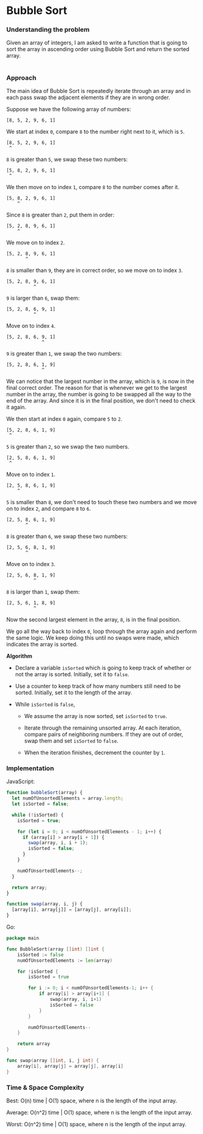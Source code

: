 # Bubble Sort

### Understanding the problem

Given an array of integers, I am asked to write a function that is going to sort the array in ascending order using Bubble Sort and return the sorted array.

#

### Approach

The main idea of Bubble Sort is repeatedly iterate through an array and in each pass swap the adjacent elements if they are in wrong order.

Suppose we have the following array of numbers:

```
[8, 5, 2, 9, 6, 1]
```

We start at index `0`, compare `8` to the number right next to it, which is `5`.

```
[8, 5, 2, 9, 6, 1]
 ^
```

`8` is greater than `5`, we swap these two numbers:

```
[5, 8, 2, 9, 6, 1]
 ^
```

We then move on to index `1`, compare `8` to the number comes after it.

```
[5, 8, 2, 9, 6, 1]
    ^
```

Since `8` is greater than `2`, put them in order:

```
[5, 2, 8, 9, 6, 1]
    ^
```

We move on to index `2`.

```
[5, 2, 8, 9, 6, 1]
       ^
```

`8` is smaller than `9`, they are in correct order, so we move on to index `3`.

```
[5, 2, 8, 9, 6, 1]
          ^
```

`9` is larger than `6`, swap them:

```
[5, 2, 8, 6, 9, 1]
          ^
```

Move on to index `4`.

```
[5, 2, 8, 6, 9, 1]
             ^
```

`9` is greater than `1`, we swap the two numbers:

```
[5, 2, 8, 6, 1, 9]
             ^
```

We can notice that the largest number in the array, which is `9`, is now in the final correct order. The reason for that is whenever we get to the largest number in the array, the number is going to be swapped all the way to the end of the array. And since it is in the final position, we don't need to check it again.

We then start at index `0` again, compare `5` to `2`.

```
[5, 2, 8, 6, 1, 9]
 ^
```

`5` is greater than `2`, so we swap the two numbers.

```
[2, 5, 8, 6, 1, 9]
 ^
```

Move on to index `1`.

```
[2, 5, 8, 6, 1, 9]
    ^
```

`5` is smaller than `8`, we don't need to touch these two numbers and we move on to index `2`, and compare `8` to `6`.

```
[2, 5, 8, 6, 1, 9]
       ^
```

`8` is greater than `6`, we swap these two numbers:

```
[2, 5, 6, 8, 1, 9]
       ^
```

Move on to index `3`.

```
[2, 5, 6, 8, 1, 9]
          ^
```

`8` is larger than `1`, swap them:

```
[2, 5, 6, 1, 8, 9]
          ^
```

Now the second largest element in the array, `8`, is in the final position.

We go all the way back to index `0`, loop through the array again and perform the same logic. We keep doing this until no swaps were made, which indicates the array is sorted.

**Algorithm**

- Declare a variable `isSorted` which is going to keep track of whether or not the array is sorted. Initially, set it to `false`.

- Use a counter to keep track of how many numbers still need to be sorted. Initially, set it to the length of the array.

- While `isSorted` is `false`,

  - We assume the array is now sorted, set `isSorted` to `true`.

  - Iterate through the remaining unsorted array. At each iteration, compare pairs of neighboring numbers. If they are out of order, swap them and set `isSorted` to `false`.

  - When the iteration finishes, decrement the counter by `1`.

### Implementation

JavaScript:

```js
function bubbleSort(array) {
  let numOfUnsortedElements = array.length;
  let isSorted = false;

  while (!isSorted) {
    isSorted = true;

    for (let i = 0; i < numOfUnsortedElements - 1; i++) {
      if (array[i] > array[i + 1]) {
        swap(array, i, i + 1);
        isSorted = false;
      }
    }

    numOfUnsortedElements--;
  }

  return array;
}

function swap(array, i, j) {
  [array[i], array[j]] = [array[j], array[i]];
}
```

Go:

```go
package main

func BubbleSort(array []int) []int {
	isSorted := false
	numOfUnsortedElements := len(array)

	for !isSorted {
		isSorted = true

		for i := 0; i < numOfUnsortedElements-1; i++ {
			if array[i] > array[i+1] {
				swap(array, i, i+1)
				isSorted = false
			}
		}

		numOfUnsortedElements--
	}

	return array
}

func swap(array []int, i, j int) {
	array[i], array[j] = array[j], array[i]
}
```

### Time & Space Complexity

Best: O(n) time | O(1) space, where n is the length of the input array.

Average: O(n^2) time | O(1) space, where n is the length of the input array.

Worst: O(n^2) time | O(1) space, where n is the length of the input array.
